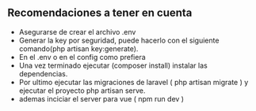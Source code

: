 ## Recomendaciones  a tener en cuenta

- Asegurarse de crear el archivo .env
- Generar la key por seguridad, puede hacerlo con el siguiente comando(php artisan key:generate).
- En el .env o en el config como prefiera
- Una vez terminado ejecutar (composer install) instalar las dependencias.
- Por ultimo ejecutar las migraciones de laravel ( php artisan migrate ) y ejecutar el proyecto php artisan serve.
- ademas inciciar el server para vue ( npm run dev )

